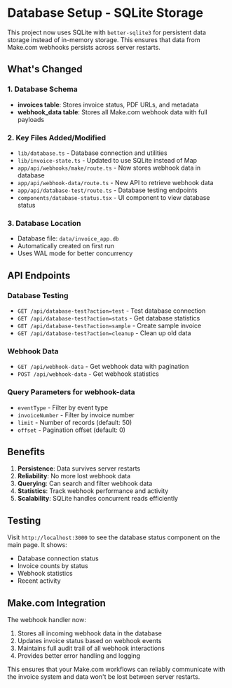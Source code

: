 # Database Setup - SQLite Storage

This project now uses SQLite with `better-sqlite3` for persistent data storage instead of in-memory storage. This ensures that data from Make.com webhooks persists across server restarts.

## What's Changed

### 1. Database Schema
- **invoices table**: Stores invoice status, PDF URLs, and metadata
- **webhook_data table**: Stores all Make.com webhook data with full payloads

### 2. Key Files Added/Modified
- `lib/database.ts` - Database connection and utilities
- `lib/invoice-state.ts` - Updated to use SQLite instead of Map
- `app/api/webhooks/make/route.ts` - Now stores webhook data in database
- `app/api/webhook-data/route.ts` - New API to retrieve webhook data
- `app/api/database-test/route.ts` - Database testing endpoints
- `components/database-status.tsx` - UI component to view database status

### 3. Database Location
- Database file: `data/invoice_app.db`
- Automatically created on first run
- Uses WAL mode for better concurrency

## API Endpoints

### Database Testing
- `GET /api/database-test?action=test` - Test database connection
- `GET /api/database-test?action=stats` - Get database statistics
- `GET /api/database-test?action=sample` - Create sample invoice
- `GET /api/database-test?action=cleanup` - Clean up old data

### Webhook Data
- `GET /api/webhook-data` - Get webhook data with pagination
- `POST /api/webhook-data` - Get webhook statistics

### Query Parameters for webhook-data
- `eventType` - Filter by event type
- `invoiceNumber` - Filter by invoice number
- `limit` - Number of records (default: 50)
- `offset` - Pagination offset (default: 0)

## Benefits

1. **Persistence**: Data survives server restarts
2. **Reliability**: No more lost webhook data
3. **Querying**: Can search and filter webhook data
4. **Statistics**: Track webhook performance and activity
5. **Scalability**: SQLite handles concurrent reads efficiently

## Testing

Visit `http://localhost:3000` to see the database status component on the main page. It shows:
- Database connection status
- Invoice counts by status
- Webhook statistics
- Recent activity

## Make.com Integration

The webhook handler now:
1. Stores all incoming webhook data in the database
2. Updates invoice status based on webhook events
3. Maintains full audit trail of all webhook interactions
4. Provides better error handling and logging

This ensures that your Make.com workflows can reliably communicate with the invoice system and data won't be lost between server restarts.
